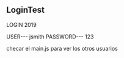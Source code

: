## LoginTest

LOGIN 2019

USER--- jsmith
PASSWORD--- 123

checar el main.js para ver los otros usuarios

##
